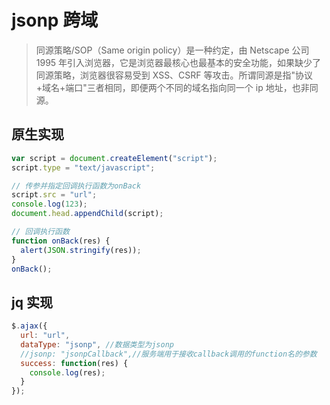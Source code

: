 # jsonp 跨域

> 同源策略/SOP（Same origin policy）是一种约定，由 Netscape 公司 1995 年引入浏览器，它是浏览器最核心也最基本的安全功能，如果缺少了同源策略，浏览器很容易受到 XSS、CSRF 等攻击。所谓同源是指"协议+域名+端口"三者相同，即便两个不同的域名指向同一个 ip 地址，也非同源。

## 原生实现

```js
var script = document.createElement("script");
script.type = "text/javascript";

// 传参并指定回调执行函数为onBack
script.src = "url";
console.log(123);
document.head.appendChild(script);

// 回调执行函数
function onBack(res) {
  alert(JSON.stringify(res));
}
onBack();
```

## jq 实现

```js
$.ajax({
  url: "url",
  dataType: "jsonp", //数据类型为jsonp
  //jsonp: "jsonpCallback",//服务端用于接收callback调用的function名的参数
  success: function(res) {
    console.log(res);
  }
});
```
